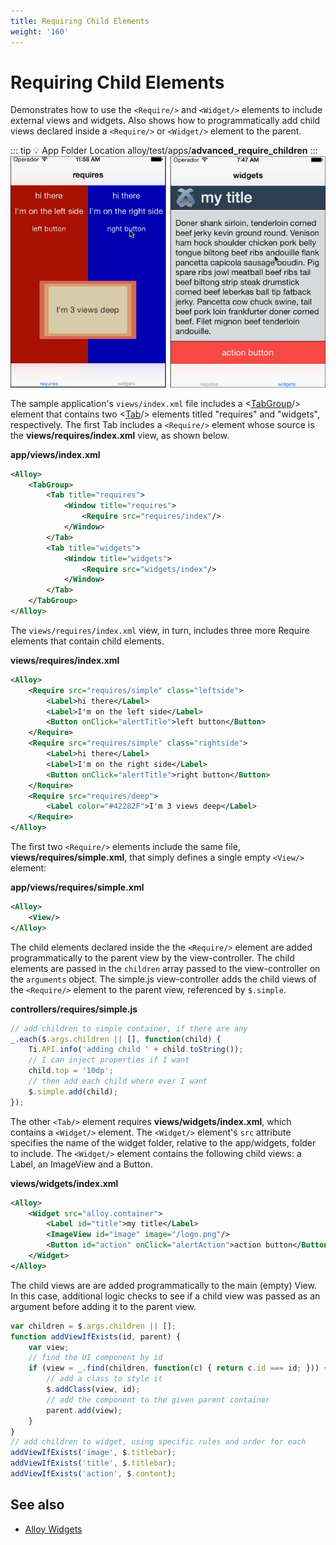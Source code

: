 ```yaml
---
title: Requiring Child Elements
weight: '160'
---
```


# Requiring Child Elements

Demonstrates how to use the `<Require/>` and `<Widget/>` elements to include external views and widgets. Also shows how to programmatically add child views declared inside a `<Require/>` or `<Widget/>` element to the parent.

::: tip 💡 App Folder Location
alloy/test/apps/**advanced\_require\_children**
:::
![require-proxy-1](./require-proxy-1.png)

The sample application's `views/index.xml` file includes a <[TabGroup](#!/api/Titanium.UI.TabGroup)/> element that contains two <[Tab](#!/api/Titanium.UI.TabGroup)/> elements titled "requires" and "widgets", respectively. The first Tab includes a `<Require/>` element whose source is the **views/requires/index.xml** view, as shown below.

**app/views/index.xml**

```xml
<Alloy>
    <TabGroup>
        <Tab title="requires">
            <Window title="requires">
                <Require src="requires/index"/>
            </Window>
        </Tab>
        <Tab title="widgets">
            <Window title="widgets">
                <Require src="widgets/index"/>
            </Window>
        </Tab>
    </TabGroup>
</Alloy>
```

The `views/requires/index.xml` view, in turn, includes three more Require elements that contain child elements.

**views/requires/index.xml**

```xml
<Alloy>
    <Require src="requires/simple" class="leftside">
        <Label>hi there</Label>
        <Label>I'm on the left side</Label>
        <Button onClick="alertTitle">left button</Button>
    </Require>
    <Require src="requires/simple" class="rightside">
        <Label>hi there</Label>
        <Label>I'm on the right side</Label>
        <Button onClick="alertTitle">right button</Button>
    </Require>
    <Require src="requires/deep">
        <Label color="#42282F">I'm 3 views deep</Label>
    </Require>
</Alloy>
```

The first two `<Require/>` elements include the same file, **views/requires/simple.xml**, that simply defines a single empty `<View/>` element:

**app/views/requires/simple.xml**

```xml
<Alloy>
    <View/>
</Alloy>
```

The child elements declared inside the the `<Require/>` element are added programmatically to the parent view by the view-controller. The child elements are passed in the `children` array passed to the view-controller on the `arguments` object. The simple.js view-controller adds the child views of the `<Require/>` element to the parent view, referenced by `$.simple`.

**controllers/requires/simple.js**

```javascript
// add children to simple container, if there are any
_.each($.args.children || [], function(child) {
    Ti.API.info('adding child ' + child.toString());
    // I can inject properties if I want
    child.top = '10dp';
    // then add each child where ever I want
    $.simple.add(child);
});
```

The other `<Tab/>` element requires **views/widgets/index.xml**, which contains a `<Widget/>` element. The `<Widget/>` element's `src` attribute specifies the name of the widget folder, relative to the app/widgets, folder to include. The `<Widget/>` element contains the following child views: a Label, an ImageView and a Button.

**views/widgets/index.xml**

```xml
<Alloy>
    <Widget src="alloy.container">
        <Label id="title">my title</Label>
        <ImageView id="image" image="/logo.png"/>
        <Button id="action" onClick="alertAction">action button</Button>
    </Widget>
</Alloy>
```

The child views are are added programmatically to the main (empty) View. In this case, additional logic checks to see if a child view was passed as an argument before adding it to the parent view.

```javascript
var children = $.args.children || [];
function addViewIfExists(id, parent) {
    var view;
    // find the UI component by id
    if (view = _.find(children, function(c) { return c.id === id; })) {
        // add a class to style it
        $.addClass(view, id);
        // add the component to the given parent container
        parent.add(view);
    }
}
// add children to widget, using specific rules and order for each
addViewIfExists('image', $.titlebar);
addViewIfExists('title', $.titlebar);
addViewIfExists('action', $.content);
```

## See also

* [Alloy Widgets](/guide/Alloy_Framework/Alloy_Guide/Alloy_Widgets/)
